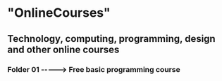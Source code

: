 # "OnlineCourses"
## Technology, computing, programming, design and other online courses
### Folder 01 -----> Free basic programming course